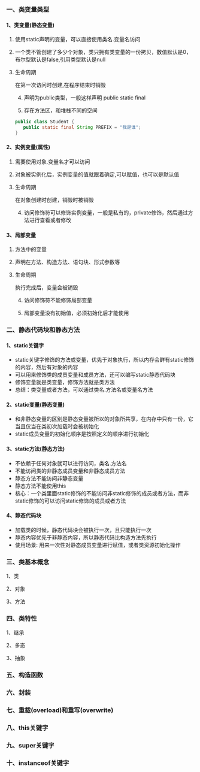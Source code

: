 ### 一、类变量类型	

#### 1、类变量(静态变量)

  1. 使用static声明的变量，可以直接使用类名.变量名访问

  2. 一个类不管创建了多少个对象，类只拥有类变量的一份拷贝，数值默认是0，布尔型默认是false,引用类型默认是null

  3. 生命周期

     在第一次访问时创建,在程序结束时销毁

		4. 声明为public类型，一般这样声明  public static final
		
		5. 存在方法区，和堆栈不同的空间

     ```java
     public class Student {
     	public static final String PREFIX = "我是谁";
     }
     ```

#### 2、实例变量(属性)

 1. 需要使用对象.变量名才可以访问

 2. 对象被实例化后，实例变量的值就跟着确定,可以赋值，也可以是默认值

 3. 生命周期

    在对象创建时创建，销毁时被销毁

	4. 访问修饰符可以修饰实例变量，一般是私有的，private修饰，然后通过方法进行查看或者修改

#### 3、局部变量

 1. 方法中的变量

 2. 声明在方法、构造方法、语句块、形式参数等

 3. 生命周期

    执行完成后，变量会被销毁

	4. 访问修饰符不能修饰局部变量

	5. 局部变量没有初始值，必须初始化后才能使用

### 二、静态代码块和静态方法

#### 1、static关键字

- static关键字修饰的方法或变量，优先于对象执行，所以内存会鲜有static修饰的内容，然后有对象的内容
- 可以用来修饰类的成员变量和成员方法，还可以编写static静态代码块
- 修饰变量就是类变量，修饰方法就是类方法
- 总结：类变量或者方法，可以通过类名.方法名或变量名方法

#### 2、static变量(静态变量) 

- 和非静态变量的区别是静态变量被所以的对象所共享，在内存中只有一份，它当且仅当在类初次加载时会被初始化
- static成员变量的初始化顺序是按照定义的顺序进行初始化

#### 3、static方法(静态方法)

- 不依赖于任何对象就可以进行访问，类名.方法名
- 不能访问类的非静态成员变量和非静态成员方法
- 静态方法不能访问非静态变量
- 静态方法不能使用this
- 核心：一个类里面static修饰的不能访问非static修饰的成员或者方法，而非static修饰的可以访问static修饰的成员或者方法

#### 4、静态代码块

- 加载类的时候，静态代码块会被执行一次，且只能执行一次
- 静态内容优先于非静态内容，所以静态代码比构造方法先执行
- 使用场景: 用来一次性对静态成员变量进行赋值，或者类资源初始化操作

### 三、类基本概念

1、类

2、对象

3、方法

### 四、类特性

1、继承

2、多态

3、抽象

### 五、构造函数

### 六、封装

### 七、重载(overload)和重写(overwrite)

### 八、this关键字

### 九、super关键字

### 十、instanceof关键字

